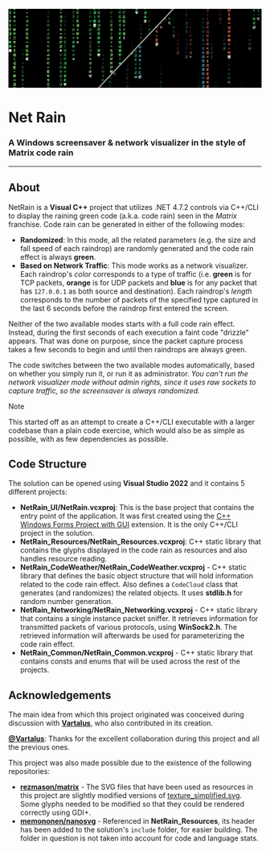 ![NetRain](screenshots/NetRain.png "NetRain")
# Net Rain
### A Windows screensaver & network visualizer in the style of Matrix code rain
___
## About
NetRain is a **Visual C++** project that utilizes .NET 4.7.2 controls via C++/CLI to display the raining green code (a.k.a. code rain) seen in the *Matrix* franchise.
Code rain can be generated in either of the following modes:
- **Randomized**: In this mode, all the related parameters (e.g. the size and fall speed of each raindrop) are randomly generated and the code rain effect is always **green**.
- **Based on Network Traffic**: This mode works as a network visualizer.
Each raindrop's *color* corresponds to a type of traffic (i.e. **green** is for TCP packets, **orange** is for UDP packets and **blue** is for any packet that has `127.0.0.1` as both source and destination).
Each raindrop's *length* corresponds to the number of packets of the specified type captured in the last 6 seconds before the raindrop first entered the screen.

Neither of the two available modes starts with a full code rain effect. Instead, during the first seconds of each execution a faint code "drizzle" appears.
That was done on purpose, since the packet capture process takes a few seconds to begin and until then raindrops are always green.

The code switches between the two available modes automatically, based on whether you simply run it, or run it as administrator.
*You can't run the network visualizer mode without admin rights, since it uses raw sockets to capture traffic, so the screensaver is always randomized.*

> [!NOTE]
> This started off as an attempt to create a C++/CLI executable with a larger codebase than a plain code exercise, which would also be as simple as possible, with as few dependencies as possible.

## Code Structure
The solution can be opened using **Visual Studio 2022** and it contains 5 different projects:
- **NetRain_UI/NetRain.vcxproj**: This is the base project that contains the entry point of the application.
It was first created using the [C++ Windows Forms Project with GUI](https://marketplace.visualstudio.com/items?itemName=RichardKaiser.CppWinfGUI) extension. It is the only C++/CLI project in the solution.
- **NetRain_Resources/NetRain_Resources.vcxproj**: C++ static library that contains the glyphs displayed in the code rain as resources and also handles resource reading.
- **NetRain_CodeWeather/NetRain_CodeWeather.vcxproj** - C++ static library that defines the basic object structure that will hold information related to the code rain effect.
Also defines a `CodeCloud` class that generates (and randomizes) the related objects. It uses **stdlib.h** for random number generation.
- **NetRain_Networking/NetRain_Networking.vcxproj** - C++ static library that contains a single instance packet sniffer. It retrieves information for transmitted packets of various protocols, using **WinSock2.h**.
The retrieved information will afterwards be used for parameterizing the code rain effect.
- **NetRain_Common/NetRain_Common.vcxproj** - C++ static library that contains consts and enums that will be used across the rest of the projects.

## Acknowledgements
The main idea from which this project originated was conceived during discussion with [**Vartalus**](https://github.com/Vartalus), who also contributed in its creation.

[**@Vartalus**](https://github.com/Vartalus): Thanks for the excellent collaboration during this project and all the previous ones.

This project was also made possible due to the existence of the following repositories:
- [**rezmason/matrix**](https://github.com/Rezmason/matrix) - The SVG files that have been used as resources in this project are slightly modified versions of
[texture_simplified.svg](https://github.com/Rezmason/matrix/blob/master/svg%20sources/texture_simplified.svg). Some glyphs needed to be modified so that they could be rendered correctly using GDI+.
- [**memononen/nanosvg**](https://github.com/memononen/nanosvg) - Referenced in **NetRain_Resources**, its header has been added to the solution's `include` folder, for easier building.
The folder in question is not taken into account for code and language stats.
